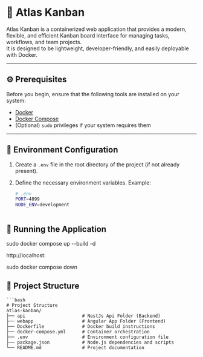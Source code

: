 # 🧭 Atlas Kanban

Atlas Kanban is a containerized web application that provides a modern, flexible, and efficient Kanban board interface for managing tasks, workflows, and team projects.  
It is designed to be lightweight, developer-friendly, and easily deployable with Docker.

---

## ⚙️ Prerequisites

Before you begin, ensure that the following tools are installed on your system:

- [Docker](https://www.docker.com/get-started)
- [Docker Compose](https://docs.docker.com/compose/install/)
- (Optional) `sudo` privileges if your system requires them

---

## 🔧 Environment Configuration

1. Create a `.env` file in the root directory of the project (if not already present).  
2. Define the necessary environment variables. Example:

   ```bash
   # .env
   PORT=4899
   NODE_ENV=development



## 🚀 Running the Application

sudo docker compose up --build -d

http://localhost:<PORT>

sudo docker compose down



## 📁 Project Structure

    ```bash
    # Project Structure
    atlas-kanban/
    ├── api                     # NestJs Api Folder (Backend)
    ├── webapp                  # Angular App Folder (Frontend)
    ├── Dockerfile              # Docker build instructions
    ├── docker-compose.yml      # Container orchestration
    ├── .env                    # Environment configuration file
    ├── package.json            # Node.js dependencies and scripts
    └── README.md               # Project documentation
